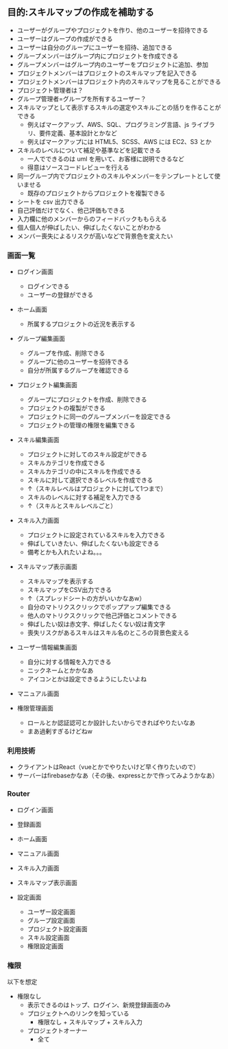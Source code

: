 
## 目的:スキルマップの作成を補助する

- ユーザーがグループやプロジェクトを作り、他のユーザーを招待できる
- ユーザーはグループの作成ができる
- ユーザーは自分のグループにユーザーを招待、追加できる
- グループメンバーはグループ内にプロジェクトを作成できる
- グループメンバーはグループ内のユーザーをプロジェクトに追加、参加
-	プロジェクトメンバーはプロジェクトのスキルマップを記入できる
- プロジェクトメンバーはプロジェクト内のスキルマップを見ることができる
- プロジェクト管理者は？
- グループ管理者=グループを所有するユーザー？
- スキルマップとして表示するスキルの選定やスキルごとの括りを作ることができる
	- 例えばマークアップ、AWS、SQL、プログラミング言語、js ライブラリ、要件定義、基本設計とかなど
	- 例えばマークアップには HTML5、SCSS、AWS には EC2、S3 とか
- スキルのレベルについて補足や基準などを記載できる
	- 一人でできるのは uml を用いて、お客様に説明できるなど
	- 得意はソースコードレビューを行える
- 同一グループ内でプロジェクトのスキルやメンバーをテンプレートとして使いませる
	- 既存のプロジェクトからプロジェクトを複製できる
- シートを csv 出力できる
- 自己評価だけでなく、他己評価もできる
- 入力欄に他のメンバーからのフィードバックももらえる
- 個人個人が伸ばしたい、伸ばしたくないことがわかる
- メンバー喪失によるリスクが高いなどで背景色を変えたい

### 画面一覧

- ログイン画面
	- ログインできる
	- ユーザーの登録ができる

- ホーム画面
	- 所属するプロジェクトの近況を表示する

- グループ編集画面
	- グループを作成、削除できる
	- グループに他のユーザーを招待できる
	- 自分が所属するグループを確認できる

- プロジェクト編集画面
	- グループにプロジェクトを作成、削除できる
	- プロジェクトの複製ができる
	-	プロジェクトに同一のグループメンバーを設定できる
	- プロジェクトの管理の権限を編集できる

- スキル編集画面
	- プロジェクトに対してのスキル設定ができる
	-	スキルカテゴリを作成できる
	- スキルカテゴリの中にスキルを作成できる
	- スキルに対して選択できるレベルを作成できる
	- ↑（スキルレベルはプロジェクトに対して1つまで）
	-	スキルのレベルに対する補足を入力できる
	- ↑（スキルとスキルレベルごと）

- スキル入力画面
	- プロジェクトに設定されているスキルを入力できる
	- 伸ばしていきたい、伸ばしたくないも設定できる
	- 備考とかも入れたいよね。。。

- スキルマップ表示画面
	- スキルマップを表示する
	- スキルマップをCSV出力できる
	- ↑（スプレッドシートの方がいいかなあw）
	- 自分のマトリクスクリックでポップアップ編集できる
	- 他人のマトリクスクリックで他己評価とコメントできる
	- 伸ばしたい奴は赤文字、伸ばしたくない奴は青文字
	- 喪失リスクがあるスキルはスキル名のところの背景色変える

- ユーザー情報編集画面
	- 自分に対する情報を入力できる
	- ニックネームとかかなあ
	- アイコンとかは設定できるようにしたいよね

- マニュアル画面
- 権限管理画面
	- ロールとか認証認可とか設計したいからできればやりたいなあ
	- まあ過剰すぎるけどねw

### 利用技術

- クライアントはReact（vueとかでやりたいけど早く作りたいので）
- サーバーはfirebaseかなあ（その後、expressとかで作ってみようかなあ）

### Router
- ログイン画面
- 登録画面
- ホーム画面
- マニュアル画面

- スキル入力画面
- スキルマップ表示画面

- 設定画面
	- ユーザー設定画面
	- グループ設定画面
	- プロジェクト設定画面
	- スキル設定画面
	- 権限設定画面

### 権限
以下を想定
  - 権限なし
	  - 表示できるのはトップ、ログイン、新規登録画面のみ
	- プロジェクトへのリンクを知っている
		- 権限なし + スキルマップ + スキル入力
	- プロジェクトオーナー
	  - 全て
